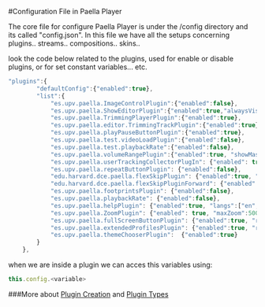 #Configuration File in Paella Player

The core file for configure Paella Player is under the /config directory and its called "config.json". 
In this file we have all the setups concerning plugins.. streams.. compositions.. skins.. 

look the code below related to the plugins, used for enable or disable plugins, or for set constant variables... etc.

```javascript
"plugins":{
		"defaultConfig":{"enabled":true},
		"list":{
			"es.upv.paella.ImageControlPlugin":{"enabled":false},
			"es.upv.paella.ShowEditorPlugin":{"enabled":true,"alwaysVisible":true},
			"es.upv.paella.TrimmingPlayerPlugin":{"enabled":true},
			"es.upv.paella.editor.TrimmingTrackPlugin":{"enabled":true},
			"es.upv.paella.playPauseButtonPlugin":{"enabled":true},
            "es.upv.paella.test.videoLoadPlugin":{"enabled":false},
			"es.upv.paella.test.playbackRate":{"enabled":false},
			"es.upv.paella.volumeRangePlugin":{"enabled":true, "showMasterVolume": true, "showSlaveVolume": false },
			"es.upv.paella.userTrackingCollectorPlugIn": {"enabled": true, "heartBeatTime": 5000},
			"es.upv.paella.repeatButtonPlugin": {"enabled":false},
			"edu.harvard.dce.paella.flexSkipPlugin": {"enabled":true, "direction": "Rewind", "seconds": 10},
			"edu.harvard.dce.paella.flexSkipPluginForward": {"enabled":true, "direction": "Forward", "seconds": 30},
			"es.upv.paella.footprintsPlugin": {"enabled":false},
			"es.upv.paella.playbackRate": {"enabled":false},
            "es.upv.paella.helpPlugin": {"enabled":true, "langs":["en","es"]},
            "es.upv.paella.ZoomPlugin": {"enabled": true, "maxZoom":500, "minZoom":100, "zoomIncr":10},
            "es.upv.paella.fullScreenButtonPlugin": {"enabled":true, "reloadOnFullscreen":{ "enabled":true, "keepUserSelection":true }},
            "es.upv.paella.extendedProfilesPlugin": {"enabled":true, "reloadOnFullscreen":"reload" },
            "es.upv.paella.themeChooserPlugin":  {"enabled":true}
		}
	},
```
when we are inside a plugin we can acces this variables using:

```javascript
this.config.<variable>
```

###More about [Plugin Creation](plugin_creation.md) and [Plugin Types](plugin_type.md)
